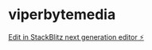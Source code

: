 # viperbytemedia

[Edit in StackBlitz next generation editor ⚡️](https://stackblitz.com/~/github.com/Braydenwun/viperbytemedia)